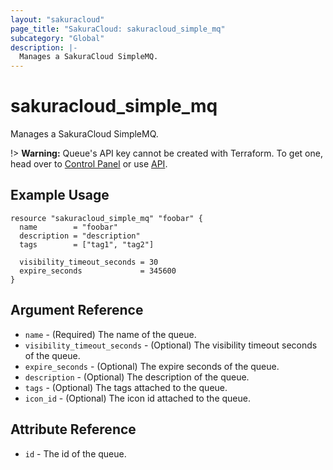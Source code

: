 ```yaml
---
layout: "sakuracloud"
page_title: "SakuraCloud: sakuracloud_simple_mq"
subcategory: "Global"
description: |-
  Manages a SakuraCloud SimpleMQ.
---
```


# sakuracloud_simple_mq

Manages a SakuraCloud SimpleMQ.

!> **Warning:** Queue's API key cannot be created with Terraform. To get one, head over to [Control Panel](https://secure.sakura.ad.jp/cloud/) or use [API](https://manual.sakura.ad.jp/api/cloud/simplemq/sacloud/#operation/rotateAPIKey).

## Example Usage

```hcl
resource "sakuracloud_simple_mq" "foobar" {
  name        = "foobar"
  description = "description"
  tags        = ["tag1", "tag2"]

  visibility_timeout_seconds = 30
  expire_seconds             = 345600
}
```

## Argument Reference

* `name` - (Required) The name of the queue.
* `visibility_timeout_seconds` - (Optional) The visibility timeout seconds of the queue.
* `expire_seconds` - (Optional) The expire seconds of the queue.
* `description` - (Optional) The description of the queue.
* `tags` - (Optional) The tags attached to the queue.
* `icon_id` - (Optional) The icon id attached to the queue.

## Attribute Reference

* `id` - The id of the queue.

